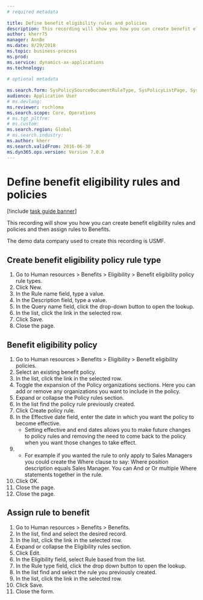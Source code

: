 ```yaml
--- 
# required metadata 
 
title: Define benefit eligibility rules and policies
description: This recording will show you how you can create benefit eligibility rules and policies and then assign rules to Benefits. 
author: kherr75
manager: AnnBe 
ms.date: 8/29/2018
ms.topic: business-process 
ms.prod:  
ms.service: dynamics-ax-applications 
ms.technology:  
 
# optional metadata 
 
ms.search.form: SysPolicySourceDocumentRuleType, SysPolicyListPage, SysPolicy, HcmBenefitEligibilityPolicy, HcmBenefit   
audience: Application User 
# ms.devlang:  
ms.reviewer: rschloma
ms.search.scope: Core, Operations 
# ms.tgt_pltfrm:  
# ms.custom:  
ms.search.region: Global
# ms.search.industry: 
ms.author: kherr
ms.search.validFrom: 2016-06-30 
ms.dyn365.ops.version: Version 7.0.0 
---
```

# Define benefit eligibility rules and policies

[!include [task guide banner](../../includes/task-guide-banner.md)]

This recording will show you how you can create benefit eligibility rules and policies and then assign rules to Benefits.  

The demo data company used to create this recording is USMF.


## Create benefit eligibility policy rule type
1. Go to Human resources > Benefits > Eligibility > Benefit eligibility policy rule types.
2. Click New.
3. In the Rule name field, type a value.
4. In the Description field, type a value.
5. In the Query name field, click the drop-down button to open the lookup.
6. In the list, click the link in the selected row.
7. Click Save.
8. Close the page.

## Benefit eligibility policy
1. Go to Human resources > Benefits > Eligibility > Benefit eligibility policies.
2. Select an existing benefit policy.
3. In the list, click the link in the selected row.
4. Toggle the expansion of the Policy organizations sections.  Here you can add or remove any organizations you want to include in the policy.
5. Expand or collapse the Policy rules section.
6. In the list find the policy rule previously created.
7. Click Create policy rule.
8. In the Effective date field, enter the date in which you want the policy to become effective.
    * Setting effective and end dates allows you to make future changes to policy rules and removing the need to come back to the policy when you want those changes to take effect.  
9. 
    * For example if you wanted the rule to only apply to Sales Managers you could create the Where clause to say: Where position description equals Sales Manager.  You can And or Or multiple Where statements together in the rule.  
10. Click OK.
11. Close the page.
12. Close the page.

## Assign rule to benefit
1. Go to Human resources > Benefits > Benefits.
2. In the list, find and select the desired record.
3. In the list, click the link in the selected row.
4. Expand or collapse the Eligibility rules section.
5. Click Edit.
6. In the Eligibility field, select Rule based from the list.
7. In the Rule type field, click the drop down button to open the lookup.
8. In the list find and select the rule you previously created.
9. In the list, click the link in the selected row.
10. Click Save.
11. Close the form.

